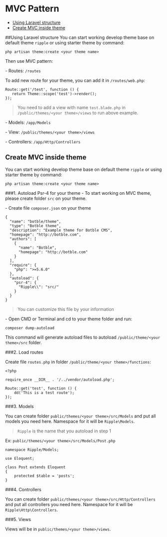 # MVC Pattern

 - [Using Laravel structure](#using_laravel_structure)
 - [Create MVC inside theme](#create_mvc_inside_theme)
 
<a name="using_laravel_structure"></a>
##Using Laravel structure
You can start working develop theme base on default theme `ripple` or using starter theme by command:
    
    php artisan theme:create <your theme name>
 
Then use MVC pattern:
 
\- Routes: `/routes`

To add new route for your theme, you can add it in `/routes/web.php`:

    Route::get('/test', function () {
       return Theme::scope('test')->render();
    });


> You need to add a view with name `test.blade.php` in `/public/themes/<your theme>/views` to run above example.
 
\- Models: `/app/Models`

\- View: `/public/themes/<your theme>/views`

\- Controllers: `/app/Http/Controllers`
 
<a name="create_mvc_inside_theme"></a>
## Create MVC inside theme
You can start working develop theme base on default theme `ripple` or using starter theme by command:
    
    php artisan theme:create <your theme name>
    
###1. Autoload Psr-4 for your theme
\- To start working on MVC theme, please create folder `src` on your theme.

\- Create file `composer.json` on your theme

    {
      "name": "botble/theme",
      "type": "Botble theme",
      "description": "Example theme for Botble CMS",
      "homepage": "http://botble.com",
      "authors": [
        {
          "name": "Botble",
          "homepage": "http://botble.com"
        }
      ],
      "require": {
        "php": ">=5.6.0"
      },
      "autoload": {
        "psr-4": {
          "Ripple\\": "src/"
        }
      }
    }
   
> You can customize this file by your information

\- Open CMD or Terminal and cd to your theme folder and run:

    composer dump-autoload 
    
This command will generate autoload files to autoload `/public/theme/<your theme>/src` folder.

###2. Load routes

Create file `routes.php` in folder `/public/theme/<your theme>/functions`:

    <?php 
    
    require_once __DIR__ . '/../vendor/autoload.php';
    
    Route::get('test', function () {
        dd('This is a test route');
    });

###3. Models

You can create folder `public/themes/<your theme>/src/Models` and put all models you need here. Namespace for it will be `Ripple\Models`.
> `Ripple` is the name that you autoload in step 1

Ex: `public/themes/<your theme>/src/Models/Post.php`

    namespace Ripple/Models;
    
    use Eloquent;
    
    class Post extends Eloquent
    {
        protected $table = 'posts';
    }
    
###4. Controllers

You can create folder `public/themes/<your theme>/src/Http/Controllers` and put all controllers you need here. Namespace for it will be `Ripple\Http\Controllers`.

###5. Views

Views will be in `public/themes/<your theme>/views`.